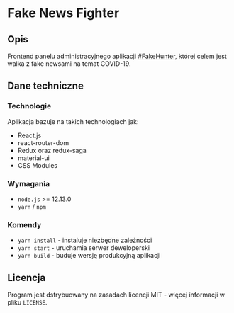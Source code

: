 # Fake News Fighter

## Opis

Frontend panelu administracyjnego aplikacji [#FakeHunter](https://fakehunter.pap.pl/), której celem jest walka z fake newsami na temat COVID-19.

## Dane techniczne

### Technologie

Aplikacja bazuje na takich technologiach jak:

- React.js
- react-router-dom
- Redux oraz redux-saga
- material-ui
- CSS Modules

### Wymagania

- `node.js` >= 12.13.0
- `yarn` / `npm`

### Komendy

- `yarn install` - instaluje niezbędne zależności
- `yarn start` - uruchamia serwer deweloperski
- `yarn build` - buduje wersję produkcyjną aplikacji

## Licencja

Program jest dstrybuowany na zasadach licencji MIT - więcej informacji w pliku `LICENSE`.
